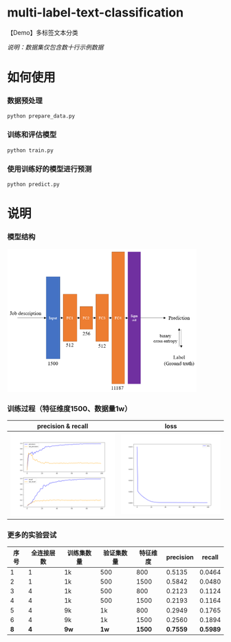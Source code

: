# multi-label-text-classification
【Demo】多标签文本分类

*说明：数据集仅包含数十行示例数据*

# 如何使用

### 数据预处理

```shell
python prepare_data.py
```

### 训练和评估模型

```shell
python train.py
```

### 使用训练好的模型进行预测

```shell
python predict.py
```

# 说明

### 模型结构

<img src="./images/model-structure.png" style="zoom:60%;" />

### 训练过程（特征维度1500、数据量1w）

|                      precision & recall                      |                             loss                             |
| :----------------------------------------------------------: | :----------------------------------------------------------: |
| <img src="./images/history-evaluate-1604765655.7152944.png" style="zoom:33%;" /> | <img src="./images/history-loss-1604765655.1696122.png" style="zoom:33%;" /> |

### 更多的实验尝试

| 序号  | 全连接层数 | 训练集数量 | 验证集数量 | 特征维度 | precision  | recall     |
| ----- | ---------- | ---------- | ---------- | -------- | ---------- | ---------- |
| 1     | 1          | 1k         | 500        | 800      | 0.5135     | 0.0464     |
| 2     | 1          | 1k         | 500        | 1500     | 0.5842     | 0.0480     |
| 3     | 4          | 1k         | 500        | 800      | 0.2123     | 0.1124     |
| 4     | 4          | 1k         | 500        | 1500     | 0.2193     | 0.1164     |
| 5     | 4          | 9k         | 1k         | 800      | 0.2949     | 0.1765     |
| 6     | 4          | 9k         | 1k         | 1500     | 0.2560     | 0.1894     |
| **8** | **4**      | **9w**     | **1w**     | **1500** | **0.7559** | **0.5989** |

